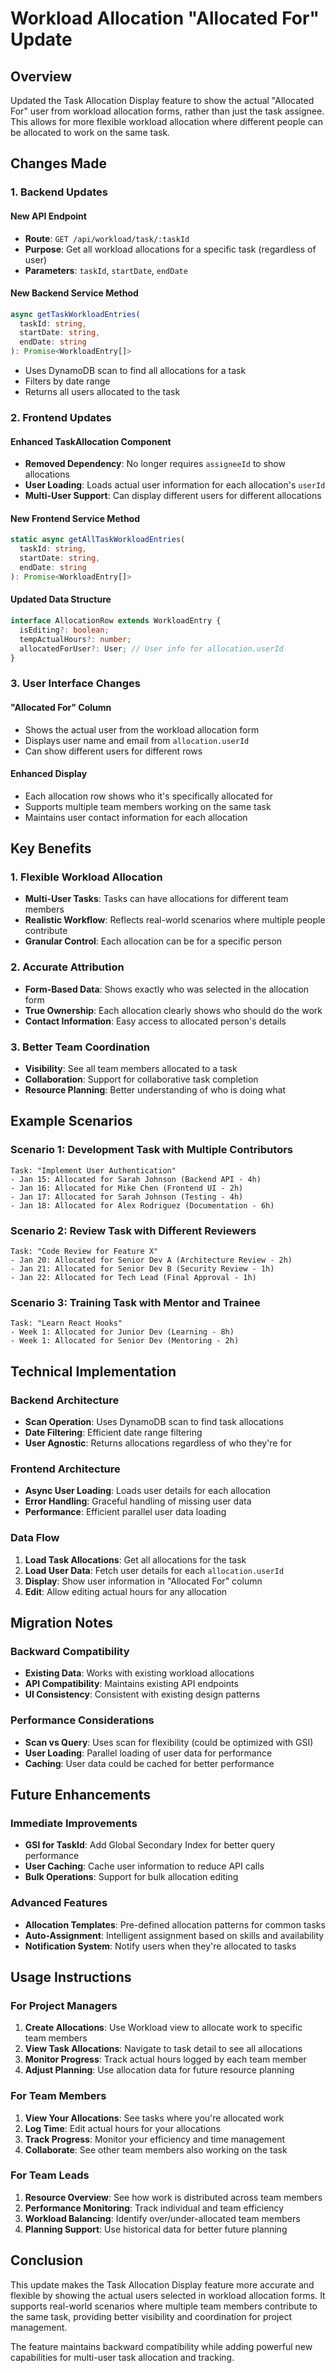 # Workload Allocation "Allocated For" Update

## Overview

Updated the Task Allocation Display feature to show the actual "Allocated For" user from workload allocation forms, rather than just the task assignee. This allows for more flexible workload allocation where different people can be allocated to work on the same task.

## Changes Made

### 1. Backend Updates

#### New API Endpoint
- **Route**: `GET /api/workload/task/:taskId`
- **Purpose**: Get all workload allocations for a specific task (regardless of user)
- **Parameters**: `taskId`, `startDate`, `endDate`

#### New Backend Service Method
```typescript
async getTaskWorkloadEntries(
  taskId: string,
  startDate: string,
  endDate: string
): Promise<WorkloadEntry[]>
```
- Uses DynamoDB scan to find all allocations for a task
- Filters by date range
- Returns all users allocated to the task

### 2. Frontend Updates

#### Enhanced TaskAllocation Component
- **Removed Dependency**: No longer requires `assigneeId` to show allocations
- **User Loading**: Loads actual user information for each allocation's `userId`
- **Multi-User Support**: Can display different users for different allocations

#### New Frontend Service Method
```typescript
static async getAllTaskWorkloadEntries(
  taskId: string,
  startDate: string,
  endDate: string
): Promise<WorkloadEntry[]>
```

#### Updated Data Structure
```typescript
interface AllocationRow extends WorkloadEntry {
  isEditing?: boolean;
  tempActualHours?: number;
  allocatedForUser?: User; // User info for allocation.userId
}
```

### 3. User Interface Changes

#### "Allocated For" Column
- Shows the actual user from the workload allocation form
- Displays user name and email from `allocation.userId`
- Can show different users for different rows

#### Enhanced Display
- Each allocation row shows who it's specifically allocated for
- Supports multiple team members working on the same task
- Maintains user contact information for each allocation

## Key Benefits

### 1. **Flexible Workload Allocation**
- **Multi-User Tasks**: Tasks can have allocations for different team members
- **Realistic Workflow**: Reflects real-world scenarios where multiple people contribute
- **Granular Control**: Each allocation can be for a specific person

### 2. **Accurate Attribution**
- **Form-Based Data**: Shows exactly who was selected in the allocation form
- **True Ownership**: Each allocation clearly shows who should do the work
- **Contact Information**: Easy access to allocated person's details

### 3. **Better Team Coordination**
- **Visibility**: See all team members allocated to a task
- **Collaboration**: Support for collaborative task completion
- **Resource Planning**: Better understanding of who is doing what

## Example Scenarios

### Scenario 1: Development Task with Multiple Contributors
```
Task: "Implement User Authentication"
- Jan 15: Allocated for Sarah Johnson (Backend API - 4h)
- Jan 16: Allocated for Mike Chen (Frontend UI - 2h)  
- Jan 17: Allocated for Sarah Johnson (Testing - 4h)
- Jan 18: Allocated for Alex Rodriguez (Documentation - 6h)
```

### Scenario 2: Review Task with Different Reviewers
```
Task: "Code Review for Feature X"
- Jan 20: Allocated for Senior Dev A (Architecture Review - 2h)
- Jan 21: Allocated for Senior Dev B (Security Review - 1h)
- Jan 22: Allocated for Tech Lead (Final Approval - 1h)
```

### Scenario 3: Training Task with Mentor and Trainee
```
Task: "Learn React Hooks"
- Week 1: Allocated for Junior Dev (Learning - 8h)
- Week 1: Allocated for Senior Dev (Mentoring - 2h)
```

## Technical Implementation

### Backend Architecture
- **Scan Operation**: Uses DynamoDB scan to find task allocations
- **Date Filtering**: Efficient date range filtering
- **User Agnostic**: Returns allocations regardless of who they're for

### Frontend Architecture
- **Async User Loading**: Loads user details for each allocation
- **Error Handling**: Graceful handling of missing user data
- **Performance**: Efficient parallel user data loading

### Data Flow
1. **Load Task Allocations**: Get all allocations for the task
2. **Load User Data**: Fetch user details for each `allocation.userId`
3. **Display**: Show user information in "Allocated For" column
4. **Edit**: Allow editing actual hours for any allocation

## Migration Notes

### Backward Compatibility
- **Existing Data**: Works with existing workload allocations
- **API Compatibility**: Maintains existing API endpoints
- **UI Consistency**: Consistent with existing design patterns

### Performance Considerations
- **Scan vs Query**: Uses scan for flexibility (could be optimized with GSI)
- **User Loading**: Parallel loading of user data for performance
- **Caching**: User data could be cached for better performance

## Future Enhancements

### Immediate Improvements
- **GSI for TaskId**: Add Global Secondary Index for better query performance
- **User Caching**: Cache user information to reduce API calls
- **Bulk Operations**: Support for bulk allocation editing

### Advanced Features
- **Allocation Templates**: Pre-defined allocation patterns for common tasks
- **Auto-Assignment**: Intelligent assignment based on skills and availability
- **Notification System**: Notify users when they're allocated to tasks

## Usage Instructions

### For Project Managers
1. **Create Allocations**: Use Workload view to allocate work to specific team members
2. **View Task Allocations**: Navigate to task detail to see all allocations
3. **Monitor Progress**: Track actual hours logged by each team member
4. **Adjust Planning**: Use allocation data for future resource planning

### For Team Members
1. **View Your Allocations**: See tasks where you're allocated work
2. **Log Time**: Edit actual hours for your allocations
3. **Track Progress**: Monitor your efficiency and time management
4. **Collaborate**: See other team members also working on the task

### For Team Leads
1. **Resource Overview**: See how work is distributed across team members
2. **Performance Monitoring**: Track individual and team efficiency
3. **Workload Balancing**: Identify over/under-allocated team members
4. **Planning Support**: Use historical data for better future planning

## Conclusion

This update makes the Task Allocation Display feature more accurate and flexible by showing the actual users selected in workload allocation forms. It supports real-world scenarios where multiple team members contribute to the same task, providing better visibility and coordination for project management.

The feature maintains backward compatibility while adding powerful new capabilities for multi-user task allocation and tracking.